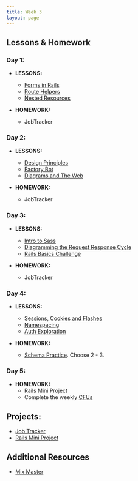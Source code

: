 ```yaml
---
title: Week 3
layout: page
---
```


## Lessons & Homework

### Day 1:

* **LESSONS:**
  - [Forms in Rails](../lessons/form_helpers_rails)
  - [Route Helpers](../lessons/route_helpers)
  - [Nested Resources](../lessons/nested_resources)

* **HOMEWORK:**
  - JobTracker

### Day 2:

* **LESSONS:**

  - [Design Principles](../lessons/design_principles)
  - [Factory Bot](../lessons/factory_bot)
  - [Diagrams and The Web](../lessons/diagrams_and_the_web)

* **HOMEWORK:**
  - JobTracker

### Day 3:

* **LESSONS:**
  - [Intro to Sass](../lessons/intro_to_sass)
  - [Diagramming the Request Response Cycle](../lessons/diagramming_request_response_cycle)
  - [Rails Basics Challenge](../misc/rails_basics_challenge)

* **HOMEWORK:**
  - JobTracker

### Day 4:

* **LESSONS:**
  - [Sessions, Cookies and Flashes](../misc/sessions_cookies_and_flashes)
  - [Namespacing](../misc/namespacing)
  - [Auth Exploration](../misc/auth_exploration)

* **HOMEWORK:**
  - [Schema Practice](../misc/schema_practice). Choose 2 - 3.

### Day 5:

* **HOMEWORK:**
  - Rails Mini Project
  - Complete the weekly [CFUs](https://github.com/turingschool/checks-for-understanding/blob/master/module-2/backend/week_three.md)

## Projects:

* [Job Tracker](https://github.com/turingschool/job-tracker)
* [Rails Mini Project](../projects/mini-project)

## Additional Resources
* [Mix Master](../projects/mix_master/1_getting_started.markdown)
